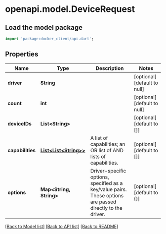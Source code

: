 # openapi.model.DeviceRequest

## Load the model package
```dart
import 'package:docker_client/api.dart';
```

## Properties
Name | Type | Description | Notes
------------ | ------------- | ------------- | -------------
**driver** | **String** |  | [optional] [default to null]
**count** | **int** |  | [optional] [default to null]
**deviceIDs** | **List&lt;String&gt;** |  | [optional] [default to []]
**capabilities** | [**List&lt;List&lt;String&gt;&gt;**](List.md) | A list of capabilities; an OR list of AND lists of capabilities.  | [optional] [default to []]
**options** | **Map&lt;String, String&gt;** | Driver-specific options, specified as a key/value pairs. These options are passed directly to the driver.  | [optional] [default to {}]

[[Back to Model list]](../README.md#documentation-for-models) [[Back to API list]](../README.md#documentation-for-api-endpoints) [[Back to README]](../README.md)


